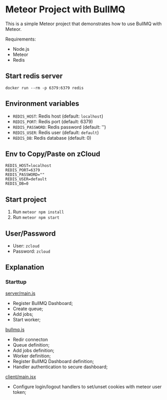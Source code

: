 # Meteor Project with BullMQ

This is a simple Meteor project that demonstrates how to use BullMQ with Meteor.

Requirements:

- Node.js
- Meteor
- Redis

## Start redis server

```shell
docker run --rm -p 6379:6379 redis
```

## Environment variables

- `REDIS_HOST`: Redis host (default: `localhost`)
- `REDIS_PORT`: Redis port (default: 6379)
- `REDIS_PASSWORD`: Redis password (default: '')
- `REDIS_USER`: Redis user (default: `default`)
- `REDIS_DB`: Redis database (default: 0)

## Env to Copy/Paste on zCloud

```dotenv
REDIS_HOST=localhost
REDIS_PORT=6379
REDIS_PASSWORD=""
REDIS_USER=default
REDIS_DB=0
```

## Start project

1. Run `meteor npm install`
2. Run `meteor npm start`

## User/Password

- User: `zcloud`
- Password: `zcloud`

## Explanation

### Starttup

[server/main.js](server/main.js)

- Register BullMQ Dashboard;
- Create queue;
- Add jobs;
- Start worker;

[bullmq.js](imports/api/bullmq/server/bullmq.js)

- Redir connecton
- Queue definition;
- Add jobs definition;
- Worker definition;
- Register BullMQ Dashboard definition;
- Handler authentication to secure dashboard;

[client/main.jsx](client/main.jsx)

- Configure login/logout handlers to set/unset cookies with meteor user token;
